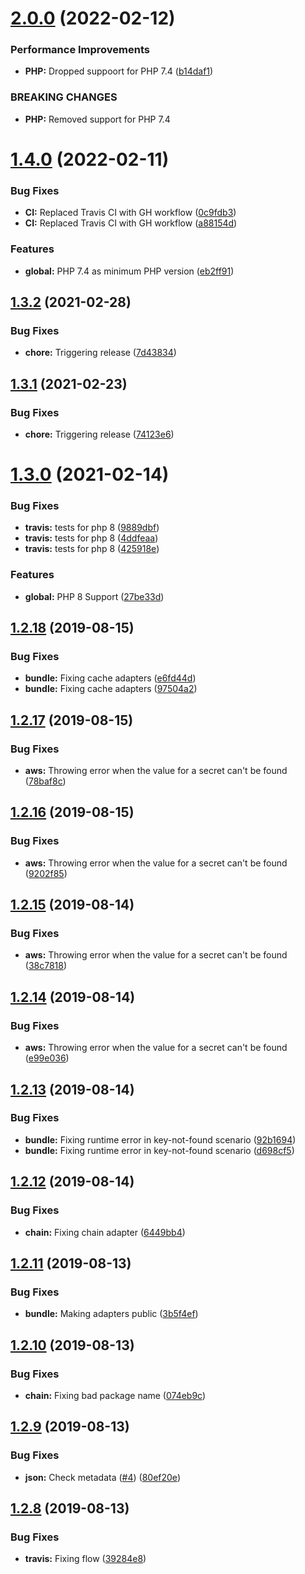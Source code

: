 # [2.0.0](https://github.com/secretary/php/compare/1.4.0...2.0.0) (2022-02-12)


### Performance Improvements

* **PHP:** Dropped suppoort for PHP 7.4 ([b14daf1](https://github.com/secretary/php/commit/b14daf1822875fa2c3f7cb2f8840737df7fed1bc))


### BREAKING CHANGES

* **PHP:** Removed support for PHP 7.4

# [1.4.0](https://github.com/secretary/php/compare/1.3.2...1.4.0) (2022-02-11)


### Bug Fixes

* **CI:** Replaced Travis CI with GH workflow ([0c9fdb3](https://github.com/secretary/php/commit/0c9fdb3b3110b8060be96a06d0766bff4549bca6))
* **CI:** Replaced Travis CI with GH workflow ([a88154d](https://github.com/secretary/php/commit/a88154d88c8976d2990f6c62d1cbd8d0394c62ca))


### Features

* **global:** PHP 7.4 as minimum PHP version ([eb2ff91](https://github.com/secretary/php/commit/eb2ff91db84c3924eab57f43d59aa5c4eac61e4d))

## [1.3.2](https://github.com/secretary/php/compare/1.3.1...1.3.2) (2021-02-28)


### Bug Fixes

* **chore:** Triggering release ([7d43834](https://github.com/secretary/php/commit/7d4383441f058377bca4258408d38e05eb81853a))

## [1.3.1](https://github.com/secretary/php/compare/1.3.0...1.3.1) (2021-02-23)


### Bug Fixes

* **chore:** Triggering release ([74123e6](https://github.com/secretary/php/commit/74123e632d1c182a4d03ebf6852ca2e7a6dade1a))

# [1.3.0](https://github.com/secretary/php/compare/1.2.18...1.3.0) (2021-02-14)


### Bug Fixes

* **travis:** tests for php 8 ([9889dbf](https://github.com/secretary/php/commit/9889dbfd9fa639d6a942c2b2577323beccadb923))
* **travis:** tests for php 8 ([4ddfeaa](https://github.com/secretary/php/commit/4ddfeaaf27b8558a49d1a9381c2df335dbc0a96f))
* **travis:** tests for php 8 ([425918e](https://github.com/secretary/php/commit/425918e173f99ce623ab96ac2993675788d18d51))


### Features

* **global:** PHP 8 Support ([27be33d](https://github.com/secretary/php/commit/27be33d2771b56e938d38e335c442a19c3427c74))

## [1.2.18](https://github.com/secretary/php/compare/1.2.17...1.2.18) (2019-08-15)


### Bug Fixes

* **bundle:** Fixing cache adapters ([e6fd44d](https://github.com/secretary/php/commit/e6fd44d))
* **bundle:** Fixing cache adapters ([97504a2](https://github.com/secretary/php/commit/97504a2))

## [1.2.17](https://github.com/secretary/php/compare/1.2.16...1.2.17) (2019-08-15)


### Bug Fixes

* **aws:** Throwing error when the value for a secret can't be found ([78baf8c](https://github.com/secretary/php/commit/78baf8c))

## [1.2.16](https://github.com/secretary/php/compare/1.2.15...1.2.16) (2019-08-15)


### Bug Fixes

* **aws:** Throwing error when the value for a secret can't be found ([9202f85](https://github.com/secretary/php/commit/9202f85))

## [1.2.15](https://github.com/secretary/php/compare/1.2.14...1.2.15) (2019-08-14)


### Bug Fixes

* **aws:** Throwing error when the value for a secret can't be found ([38c7818](https://github.com/secretary/php/commit/38c7818))

## [1.2.14](https://github.com/secretary/php/compare/1.2.13...1.2.14) (2019-08-14)


### Bug Fixes

* **aws:** Throwing error when the value for a secret can't be found ([e99e036](https://github.com/secretary/php/commit/e99e036))

## [1.2.13](https://github.com/secretary/php/compare/1.2.12...1.2.13) (2019-08-14)


### Bug Fixes

* **bundle:** Fixing runtime error in key-not-found scenario ([92b1694](https://github.com/secretary/php/commit/92b1694))
* **bundle:** Fixing runtime error in key-not-found scenario ([d698cf5](https://github.com/secretary/php/commit/d698cf5))

## [1.2.12](https://github.com/secretary/php/compare/1.2.11...1.2.12) (2019-08-14)


### Bug Fixes

* **chain:** Fixing chain adapter ([6449bb4](https://github.com/secretary/php/commit/6449bb4))

## [1.2.11](https://github.com/secretary/php/compare/1.2.10...1.2.11) (2019-08-13)


### Bug Fixes

* **bundle:** Making adapters public ([3b5f4ef](https://github.com/secretary/php/commit/3b5f4ef))

## [1.2.10](https://github.com/secretary/php/compare/1.2.9...1.2.10) (2019-08-13)


### Bug Fixes

* **chain:** Fixing bad package name ([074eb9c](https://github.com/secretary/php/commit/074eb9c))

## [1.2.9](https://github.com/secretary/php/compare/1.2.8...1.2.9) (2019-08-13)


### Bug Fixes

* **json:** Check metadata ([#4](https://github.com/secretary/php/issues/4)) ([80ef20e](https://github.com/secretary/php/commit/80ef20e))

## [1.2.8](https://github.com/secretary/php/compare/1.2.7...1.2.8) (2019-08-13)


### Bug Fixes

* **travis:** Fixing flow ([39284e8](https://github.com/secretary/php/commit/39284e8))
